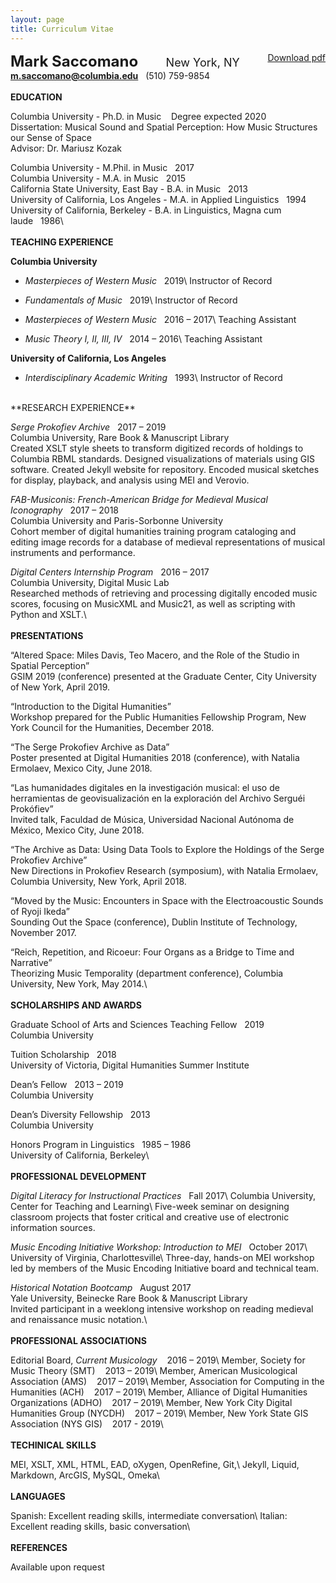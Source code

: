 ```yaml
---
layout: page
title: Curriculum Vitae
---
```

<div style="float: right;"><a href="/saccomano/docs/CV2019.pdf" download>Download pdf</a></div>

<font size="5"><b>Mark Saccomano</b></font>
<font size="4">&nbsp;&nbsp;&nbsp;&nbsp;&nbsp;&nbsp;&nbsp;&nbsp;New York, NY</font>
<b>m.saccomano@columbia.edu</b>&nbsp;&nbsp;&nbsp;(510) 759-9854
<br/>
<br/>
**EDUCATION**

Columbia University - Ph.D. in Music&nbsp;&nbsp;&nbsp;&nbsp;Degree expected 2020<br/>
Dissertation: Musical Sound and Spatial Perception: How Music Structures our Sense of Space<br/>
Advisor: Dr. Mariusz Kozak

Columbia University - M.Phil. in Music&nbsp;&nbsp;&nbsp;2017<br/>
Columbia University - M.A. in Music&nbsp;&nbsp;&nbsp;2015<br/>
California State University, East Bay - B.A. in Music&nbsp;&nbsp;&nbsp;2013<br/>
University of California, Los Angeles - M.A. in Applied Linguistics&nbsp;&nbsp;&nbsp;1994<br/>
University of California, Berkeley - B.A. in Linguistics, Magna cum laude&nbsp;&nbsp;&nbsp;1986\\
<br/>
<br/>
**TEACHING EXPERIENCE**

__Columbia University__<br/>
+ _Masterpieces of Western Music_&nbsp;&nbsp;&nbsp;2019\\
Instructor of Record

+ _Fundamentals of Music_&nbsp;&nbsp;&nbsp;2019\\
Instructor of Record

+ _Masterpieces of Western Music_&nbsp;&nbsp;&nbsp;2016 – 2017\\
Teaching Assistant

+ _Music Theory I, II, III, IV_&nbsp;&nbsp;&nbsp;2014 – 2016\\
Teaching Assistant

__University of California, Los Angeles__<br/>
+ _Interdisciplinary Academic Writing_&nbsp;&nbsp;&nbsp;1993\\
Instructor of Record

<br/>
**RESEARCH EXPERIENCE**

_Serge Prokofiev Archive_&nbsp;&nbsp;&nbsp;2017 – 2019<br/>
Columbia University, Rare Book & Manuscript Library<br/>
Created XSLT style sheets to transform digitized records of holdings to Columbia RBML standards. Designed visualizations of materials using GIS software. Created Jekyll website for repository. Encoded musical sketches for display, playback, and analysis using MEI and Verovio.

_FAB-Musiconis: French-American Bridge for Medieval Musical Iconography_&nbsp;&nbsp;&nbsp;2017 – 2018<br/>
Columbia University and Paris-Sorbonne University<br/>
Cohort member of digital humanities training program cataloging and editing image records for a database of medieval representations of musical instruments and performance.

_Digital Centers Internship Program_&nbsp;&nbsp;&nbsp;2016 – 2017<br/>
Columbia University, Digital Music Lab<br/>
Researched methods of retrieving and processing digitally encoded music scores, focusing on MusicXML and Music21, as well as scripting with Python and XSLT.\\
<br/>
<br/>
**PRESENTATIONS**

“Altered Space: Miles Davis, Teo Macero, and the Role of the Studio in Spatial Perception”<br/>
GSIM 2019 (conference) presented at the Graduate Center, City University of New York, April 2019.

“Introduction to the Digital Humanities”<br/>
 Workshop prepared for the Public Humanities Fellowship Program, New York Council for the Humanities, December 2018.

“The Serge Prokofiev Archive as Data”<br/>
Poster presented at Digital Humanities 2018 (conference), with Natalia Ermolaev, Mexico City, June 2018.

 “Las humanidades digitales en la investigación musical: el uso de herramientas de geovisualización en la exploración del Archivo Serguéi Prokófiev”<br/>
 Invited talk, Faculdad de Música, Universidad Nacional Autónoma de México, Mexico City, June 2018.

“The Archive as Data: Using Data Tools to Explore the Holdings of the Serge Prokofiev Archive”<br/>
 New Directions in Prokofiev Research (symposium), with Natalia Ermolaev, Columbia University, New York, April 2018.

“Moved by the Music: Encounters in Space with the Electroacoustic Sounds of Ryoji Ikeda”<br/>
 Sounding Out the Space (conference), Dublin Institute of Technology, November 2017.

“Reich, Repetition, and Ricoeur: Four Organs as a Bridge to Time and Narrative”<br/> Theorizing Music Temporality (department conference), Columbia University, New&nbsp;York, May 2014.\\
<br/>
<br/>
**SCHOLARSHIPS AND AWARDS**

Graduate School of Arts and Sciences Teaching Fellow&nbsp;&nbsp;&nbsp;2019<br/>
Columbia University

Tuition Scholarship&nbsp;&nbsp;&nbsp;2018<br/>
University of Victoria, Digital Humanities Summer Institute

Dean’s Fellow&nbsp;&nbsp;&nbsp;2013 – 2019<br/>
Columbia University

Dean’s Diversity Fellowship&nbsp;&nbsp;&nbsp;2013<br/>
Columbia University

Honors Program in Linguistics&nbsp;&nbsp;&nbsp;1985 – 1986<br/>
University of California, Berkeley\\
<br/>
<br/>
**PROFESSIONAL DEVELOPMENT**

_Digital Literacy for Instructional Practices_&nbsp;&nbsp;&nbsp;Fall 2017\\
Columbia University, Center for Teaching and Learning\\
Five-week seminar on designing classroom projects that foster critical and creative use of electronic information sources.

_Music Encoding Initiative Workshop: Introduction to MEI_&nbsp;&nbsp;&nbsp;October 2017\\
University of Virginia, Charlottesville\\
Three-day, hands-on MEI workshop led by members of the Music Encoding Initiative board and technical team.

_Historical Notation Bootcamp_&nbsp;&nbsp;&nbsp;August 2017<br/>
Yale University, Beinecke Rare Book & Manuscript Library<br/>
Invited participant in a weeklong intensive workshop on reading medieval and renaissance music notation.\\
<br/>
<br/>
**PROFESSIONAL ASSOCIATIONS**

Editorial Board, _Current Musicology_&nbsp;&nbsp;&nbsp;&nbsp;2016 – 2019\\
Member, Society for Music Theory (SMT)&nbsp;&nbsp;&nbsp;&nbsp;2013 – 2019\\
Member, American Musicological Association (AMS)&nbsp;&nbsp;&nbsp;&nbsp;2017 – 2019\\
Member, Association for Computing in the Humanities (ACH)&nbsp;&nbsp;&nbsp;&nbsp;2017 – 2019\\
Member, Alliance of Digital Humanities Organizations (ADHO)&nbsp;&nbsp;&nbsp;&nbsp;2017 – 2019\\
Member, New York City Digital Humanities Group (NYCDH)&nbsp;&nbsp;&nbsp;&nbsp;2017 – 2019\\
Member, New York State GIS Association (NYS GIS)&nbsp;&nbsp;&nbsp;&nbsp;2017 - 2019\\
<br/>
<br/>
**TECHINICAL SKILLS**

MEI, XSLT, XML, HTML, EAD, oXygen, OpenRefine, Git,\\
Jekyll, Liquid, Markdown, ArcGIS, MySQL, Omeka\\
<br/>
<br/>
**LANGUAGES**

Spanish:	Excellent reading skills, intermediate conversation\\
Italian:	Excellent reading skills, basic conversation\\
<br/>
<br/>
**REFERENCES**

Available upon request
